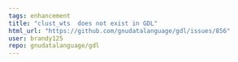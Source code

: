 ```yaml
---
tags: enhancement
title: "clust_wts  does not exist in GDL"
html_url: "https://github.com/gnudatalanguage/gdl/issues/856"
user: brandy125
repo: gnudatalanguage/gdl
---
```


